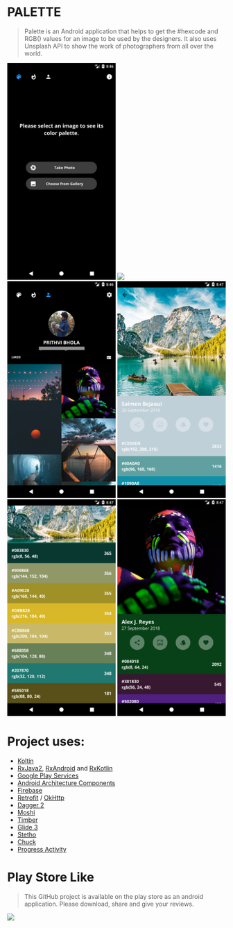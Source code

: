 # PALETTE

> Palette is an Android application that helps to get the #hexcode and RGB() values for an image to be used by the designers. It also uses Unsplash API to show the work of photographers from all over the world.



<img src="/screenshots/Screenshot_1538320600.png" width="250"/>  <img src="/screenshots/Screenshot_1538320606.png" width="250"/>  <img src="/screenshots/Screenshot_1538320617.png" width="250"/>
<img src="/screenshots/Screenshot_1538320629.png" width="250"/>  <img src="/screenshots/Screenshot_1538320635.png" width="250"/>  <img src="/screenshots/Screenshot_1538320647.png" width="250"/>



# Project uses:
- [Koltin]()
- [RxJava2](https://github.com/ReactiveX/RxJava), [RxAndroid](https://github.com/ReactiveX/RxAndroid) and [RxKotlin](https://github.com/ReactiveX/RxKotlin)
- [Google Play Services](https://developers.google.com/android/guides/overview)
- [Android Architecture Components](https://developer.android.com/topic/libraries/architecture/)
- [Firebase](https://firebase.google.com/docs/android/setup)
- [Retrofit](http://square.github.io/retrofit/) / [OkHttp](http://square.github.io/okhttp/)
- [Dagger 2](https://google.github.io/dagger/)
- [Moshi](https://github.com/square/moshi)
- [Timber](https://github.com/JakeWharton/timber)
- [Glide 3](https://github.com/bumptech/glide)
- [Stetho](http://facebook.github.io/stetho/)
- [Chuck](https://github.com/jgilfelt/chuck)
- [Progress Activity](https://github.com/vlonjatg/progress-activity)

# Play Store Like
> This GitHub project is available on the play store as an android application. Please download, share and give your reviews.

<a target="_blank" href="https://play.google.com/store/apps/details?id=io.palette&hl=en"><img src="https://play.google.com/intl/en_us/badges/images/generic/en-play-badge.png" height="60"></a>
